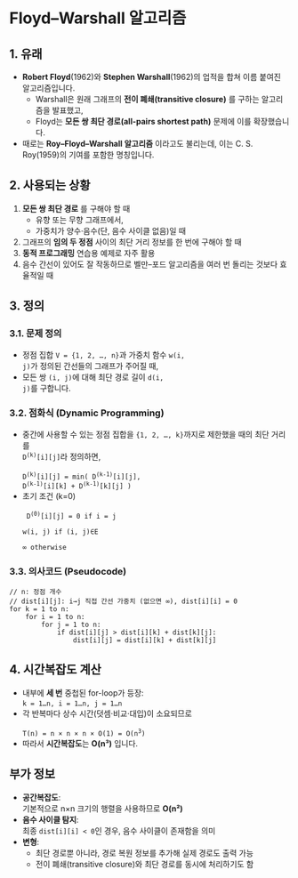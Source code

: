 <!DOCTYPE markdown>
# Floyd–Warshall 알고리즘

## 1. 유래
- **Robert Floyd**(1962)와 **Stephen Warshall**(1962)의 업적을 합쳐 이름 붙여진 알고리즘입니다.
  - Warshall은 원래 그래프의 **전이 폐쇄(transitive closure)** 를 구하는 알고리즘을 발표했고,
  - Floyd는 **모든 쌍 최단 경로(all-pairs shortest path)** 문제에 이를 확장했습니다.
- 때로는 **Roy–Floyd–Warshall 알고리즘** 이라고도 불리는데, 이는 C. S. Roy(1959)의 기여를 포함한 명칭입니다.

## 2. 사용되는 상황
1. **모든 쌍 최단 경로** 를 구해야 할 때
   - 유향 또는 무향 그래프에서,
   - 가중치가 양수·음수(단, 음수 사이클 없음)일 때
2. 그래프의 **임의 두 정점** 사이의 최단 거리 정보를 한 번에 구해야 할 때
3. **동적 프로그래밍** 연습용 예제로 자주 활용
4. 음수 간선이 있어도 잘 작동하므로 벨만–포드 알고리즘을 여러 번 돌리는 것보다 효율적일 때

## 3. 정의

### 3.1. 문제 정의
- 정점 집합 <code>V = {1, 2, …, n}</code>과 가중치 함수 <code>w(i, j)</code>가 정의된 간선들의 그래프가 주어질 때,
- 모든 쌍 <code>(i, j)</code>에 대해 최단 경로 길이 <code>d(i, j)</code>를 구합니다.

### 3.2. 점화식 (Dynamic Programming)
- 중간에 사용할 수 있는 정점 집합을 <code>{1, 2, …, k}</code>까지로 제한했을 때의 최단 거리를  
  <code>D<sup>(k)</sup>[i][j]</code>라 정의하면,  
  <br>
  <code>D<sup>(k)</sup>[i][j] = min( D<sup>(k-1)</sup>[i][j], D<sup>(k-1)</sup>[i][k] + D<sup>(k-1)</sup>[k][j] )</code>
- 초기 조건 (k=0)  
  <br>
  <code>
  D<sup>(0)</sup>[i][j] = 0
 if i = j  
    w(i, j)    if (i, j)∈E  
    &infin;    otherwise
  </code>

### 3.3. 의사코드 (Pseudocode)
```text
// n: 정점 개수
// dist[i][j]: i→j 직접 간선 가중치 (없으면 ∞), dist[i][i] = 0
for k = 1 to n:
    for i = 1 to n:
        for j = 1 to n:
            if dist[i][j] > dist[i][k] + dist[k][j]:
                dist[i][j] = dist[i][k] + dist[k][j]
```

## 4. 시간복잡도 계산

- 내부에 **세 번** 중첩된 for-loop가 등장:  
  <code>k = 1…n,    i = 1…n,    j = 1…n</code>
- 각 반복마다 상수 시간(덧셈·비교·대입)이 소요되므로  
  <br>
  <code>T(n) = n × n × n × O(1) = O(n<sup>3</sup>)</code>
- 따라서 **시간복잡도**는 **O(n³)** 입니다.

## 부가 정보

- **공간복잡도**:  
  기본적으로 n×n 크기의 행렬을 사용하므로 **O(n²)**
- **음수 사이클 탐지**:  
  최종 <code>dist[i][i] &lt; 0</code>인 경우, 음수 사이클이 존재함을 의미
- **변형**:  
  - 최단 경로뿐 아니라, 경로 복원 정보를 추가해 실제 경로도 출력 가능  
  - 전이 폐쇄(transitive closure)와 최단 경로를 동시에 처리하기도 함
